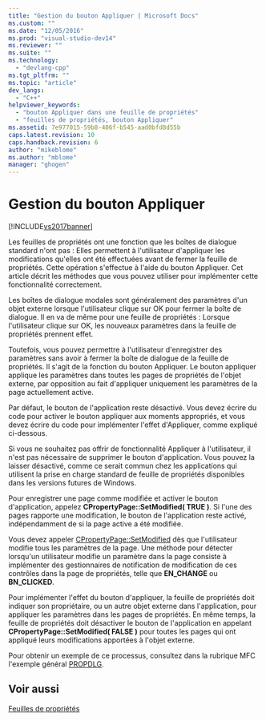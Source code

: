 ```yaml
---
title: "Gestion du bouton Appliquer | Microsoft Docs"
ms.custom: ""
ms.date: "12/05/2016"
ms.prod: "visual-studio-dev14"
ms.reviewer: ""
ms.suite: ""
ms.technology: 
  - "devlang-cpp"
ms.tgt_pltfrm: ""
ms.topic: "article"
dev_langs: 
  - "C++"
helpviewer_keywords: 
  - "bouton Appliquer dans une feuille de propriétés"
  - "feuilles de propriétés, bouton Appliquer"
ms.assetid: 7e977015-59b8-406f-b545-aad0bfd8d55b
caps.latest.revision: 10
caps.handback.revision: 6
author: "mikeblome"
ms.author: "mblome"
manager: "ghogen"
---
```

# Gestion du bouton Appliquer
[!INCLUDE[vs2017banner](../assembler/inline/includes/vs2017banner.md)]

Les feuilles de propriétés ont une fonction que les boîtes de dialogue standard n'ont pas : Elles permettent à l'utilisateur d'appliquer les modifications qu'elles ont été effectuées avant de fermer la feuille de propriétés.  Cette opération s'effectue à l'aide du bouton Appliquer.  Cet article décrit les méthodes que vous pouvez utiliser pour implémenter cette fonctionnalité correctement.  
  
 Les boîtes de dialogue modales sont généralement des paramètres d'un objet externe lorsque l'utilisateur clique sur OK pour fermer la boîte de dialogue.  Il en va de même pour une feuille de propriétés : Lorsque l'utilisateur clique sur OK, les nouveaux paramètres dans la feuille de propriétés prennent effet.  
  
 Toutefois, vous pouvez permettre à l'utilisateur d'enregistrer des paramètres sans avoir à fermer la boîte de dialogue de la feuille de propriétés.  Il s'agit de la fonction du bouton Appliquer.  Le bouton appliquer applique les paramètres dans toutes les pages de propriétés de l'objet externe, par opposition au fait d'appliquer uniquement les paramètres de la page actuellement active.  
  
 Par défaut, le bouton de l'application reste désactivé.  Vous devez écrire du code pour activer le bouton appliquer aux moments appropriés, et vous devez écrire du code pour implémenter l'effet d'Appliquer, comme expliqué ci\-dessous.  
  
 Si vous ne souhaitez pas offrir de fonctionnalité Appliquer à l'utilisateur, il n'est pas nécessaire de supprimer le bouton d'application.  Vous pouvez la laisser désactivé, comme ce serait commun chez les applications qui utilisent la prise en charge standard de feuille de propriétés disponibles dans les versions futures de Windows.  
  
 Pour enregistrer une page comme modifiée et activer le bouton d'application, appelez **CPropertyPage::SetModified\( TRUE \)**.  Si l'une des pages rapporte une modification, le bouton de l'application reste activé, indépendamment de si la page active a été modifiée.  
  
 Vous devez appeler [CPropertyPage::SetModified](../Topic/CPropertyPage::SetModified.md) dès que l'utilisateur modifie tous les paramètres de la page.  Une méthode pour détecter lorsqu'un utilisateur modifie un paramètre dans la page consiste à implémenter des gestionnaires de notification de modification de ces contrôles dans la page de propriétés, telle que **EN\_CHANGE** ou **BN\_CLICKED**.  
  
 Pour implémenter l'effet du bouton d'appliquer, la feuille de propriétés doit indiquer son propriétaire, ou un autre objet externe dans l'application, pour appliquer les paramètres dans les pages de propriétés.  En même temps, la feuille de propriétés doit désactiver le bouton de l'application en appelant **CPropertyPage::SetModified\( FALSE \)** pour toutes les pages qui ont appliqué leurs modifications apportées à l'objet externe.  
  
 Pour obtenir un exemple de ce processus, consultez dans la rubrique MFC l'exemple général [PROPDLG](../top/visual-cpp-samples.md).  
  
## Voir aussi  
 [Feuilles de propriétés](../mfc/property-sheets-mfc.md)